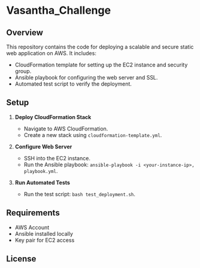 # Vasantha_Challenge

## Overview

This repository contains the code for deploying a scalable and secure static web application on AWS. It includes:
- CloudFormation template for setting up the EC2 instance and security group.
- Ansible playbook for configuring the web server and SSL.
- Automated test script to verify the deployment.

## Setup

1. **Deploy CloudFormation Stack**
   - Navigate to AWS CloudFormation.
   - Create a new stack using `cloudformation-template.yml`.

2. **Configure Web Server**
   - SSH into the EC2 instance.
   - Run the Ansible playbook: `ansible-playbook -i <your-instance-ip>, playbook.yml`.

3. **Run Automated Tests**
   - Run the test script: `bash test_deployment.sh`.

## Requirements

- AWS Account
- Ansible installed locally
- Key pair for EC2 access

## License

